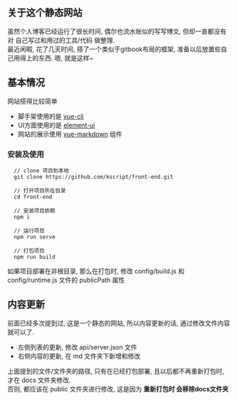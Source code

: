 ## 关于这个静态网站
虽然个人博客已经运行了很长时间, 偶尔也流水账似的写写博文, 但却一直都没有对 自己写过和用过的工具/代码 做整理.  
最近闲暇, 花了几天时间, 搭了一个类似于gitbook布局的框架, 准备以后放置些自己用得上的东西. 嗯, 就是这样~   

## 基本情况
网站搭得比较简单
  - 脚手架使用的是 [vue-cli](//cli.vuejs.org/zh/guide/)
  - UI方面使用的是 [element-ui](//element-cn.eleme.io)
  - 网站的展示使用 [vue-markdown](https://github.com/miaolz123/vue-markdown) 组件
  
### 安装及使用
```
  // clone 项目到本地
  git clone https://github.com/kscript/front-end.git

  // 打开项目所在目录
  cd front-end

  // 安装项目依赖
  npm i

  // 运行项目
  npm run serve

  // 打包项目
  npm run build
```
如果项目部署在非根目录, 那么在打包时, 修改 config/build.js 和 config/runtime.js 文件的 publicPath 属性

## 内容更新
前面已经多次提到过, 这是一个静态的网站, 所以内容更新的话, 通过修改文件内容就可以了.  
 - 左侧列表的更新, 修改 api/server.json 文件
 - 右侧内容的更新, 在 md 文件夹下新增和修改  
   
上面提到的文件/文件夹的路径, 只有在已经打包部署, 且以后都不再重新打包时, 才在 docs 文件夹修改.  
否则, 都应该在 public 文件夹进行修改, 这是因为 **重新打包时 会移除docs文件夹**  
